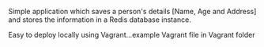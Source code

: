 Simple application which saves a person's details [Name, Age and Address] and stores the information in a Redis database instance.

Easy to deploy locally using Vagrant...example Vagrant file in Vagrant folder

